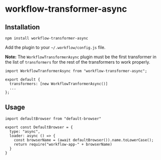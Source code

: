 # workflow-transformer-async

## Installation

```
npm install workflow-transformer-async
```

Add the plugin to your `~/.workflow/config.js` file.

**Note:** The `WorkflowTransformerAsync` plugin must be the first transformer
in the list of `transformers` for the rest of the transformers to work properly.

```
import WorkflowTranformerAsync from "workflow-transformer-async";

export default {
  transformers: [new WorkflowTranformerAsync()]
  ...
};
```

## Usage

```
import defaultBrowser from "default-browser"

export const DefaultBrowser = {
  type: "async",
  loader: async () => {
    const browserName = (await defaultBrowser()).name.toLowerCase();
    return require("workflow-app-" + browserName)
  }
}
```
